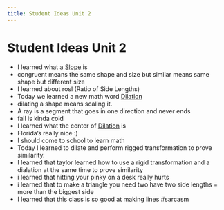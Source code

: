 ```yaml
---
title: Student Ideas Unit 2
---
```

# Student Ideas Unit 2

- I learned what a [Slope](Unit2/Slopeofaline.md) is
- congruent means the same shape and size but similar means same shape but different size
- I learned about rosl (Ratio of Side Lengths)
- Today we learned a new math word [Dilation](Unit2/Dilation.md)
- dilating a shape means scaling it.
- A ray is a segment that goes in one direction and never ends
- fall is kinda cold
- I learned what the center of [Dilation](Unit2/Dilation.md) is
- Florida’s really nice :)
- I should come to school to learn math
- Today I learned to dilate and perform rigged transformation to prove similarity.
- I learned that taylor learned how to use a rigid transformation and a dialation at the same time to prove similarity
- i learned that hitting your pinky on a desk really hurts
- i learned that to make a triangle you need two have two side lengths = more than the biggest side
- I learned that this class is so good at making lines #sarcasm
